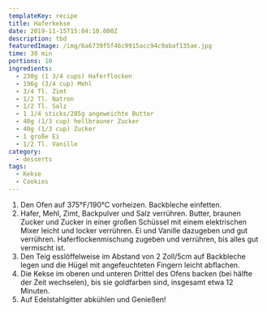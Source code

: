 ```yaml
---
templateKey: recipe
title: Haferkekse
date: 2019-11-15T15:04:10.000Z
description: tbd
featuredImage: /img/6a6739f5f46c9915acc94c9abaf135ae.jpg
time: 30 min
portions: 10
ingredients:
  - 230g (1 3/4 cups) Haferflocken
  - 196g (3/4 cup) Mehl
  - 3/4 Tl. Zimt
  - 1/2 Tl. Natron
  - 1/2 Tl. Salz
  - 1 1/4 sticks/285g angeweichte Butter
  - 40g (1/3 cup) hellbrauner Zucker
  - 40g (1/3 cup) Zucker
  - 1 große Ei
  - 1/2 Tl. Vanille
category:
  - desserts
tags:
  - Kekse
  - Cookies
---
```


1. Den Ofen auf 375°F/190°C vorheizen. Backbleche einfetten.
2. Hafer, Mehl, Zimt, Backpulver und Salz verrühren. Butter, braunen Zucker und Zucker in einer großen Schüssel mit einem elektrischen Mixer leicht und locker verrühren. Ei und Vanille dazugeben und gut verrühren. Haferflockenmischung zugeben und verrühren, bis alles gut vermischt ist.
3. Den Teig esslöffelweise im Abstand von 2 Zoll/5cm auf Backbleche legen und die Hügel mit angefeuchteten Fingern leicht abflachen.
4. Die Kekse im oberen und unteren Drittel des Ofens backen (bei hälfte der Zeit wechselen), bis sie goldfarben sind, insgesamt etwa 12 Minuten.
5. Auf Edelstahlgitter abkühlen und Genießen!
